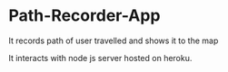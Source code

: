 # Path-Recorder-App
It records path of user travelled and shows it to the map


It interacts with node js server hosted on heroku. 
